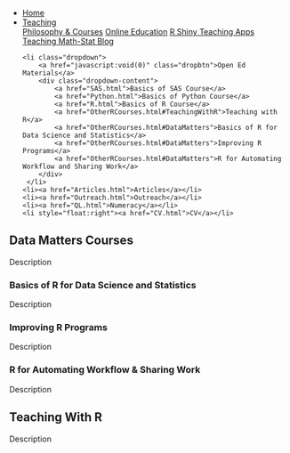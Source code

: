 
<head>
  <link rel="stylesheet" href="../css/styles.css">
</head>

<ul>
    <li><a href="../index.html">Home</a></li>
    <li class="dropdown">
        <a href="javascript:void(0)" class="dropbtn">Teaching</a>
        <div class="dropdown-content">
            <a href="PhilosophyCourses.html">Philosophy & Courses</a>
            <a href="Online.html">Online Education</a>
            <a href="ShinyApps.html">R Shiny Teaching Apps</a>
            <a href="MathStat.html">Teaching Math-Stat Blog</a>
        </div>
     </li>
    
    <li class="dropdown">
        <a href="javascript:void(0)" class="dropbtn">Open Ed Materials</a>
        <div class="dropdown-content">
            <a href="SAS.html">Basics of SAS Course</a>
            <a href="Python.html">Basics of Python Course</a>
            <a href="R.html">Basics of R Course</a>
            <a href="OtherRCourses.html#TeachingWithR">Teaching with R</a>
            <a href="OtherRCourses.html#DataMatters">Basics of R for Data Science and Statistics</a>
            <a href="OtherRCourses.html#DataMatters">Improving R Programs</a>
            <a href="OtherRCourses.html#DataMatters">R for Automating Workflow and Sharing Work</a>
        </div>
     </li>
    <li><a href="Articles.html">Articles</a></li>
    <li><a href="Outreach.html">Outreach</a></li>
    <li><a href="QL.html">Numeracy</a></li>
    <li style="float:right"><a href="CV.html">CV</a></li>
</ul>

## <a name = "DataMatters"></a> Data Matters Courses

Description

### Basics of R for Data Science and Statistics

Description

### Improving R Programs

Description

### R for Automating Workflow & Sharing Work

Description

## <a name = "TeachingWithR"></a> Teaching With R

Description
